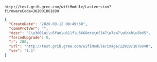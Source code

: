 `http://test.grih.gree.com/wifiModule/Lastversion?firmwareCode=362001061890`

```json
{
  "CreateDate": "2020-09-12 08:49:50",
  "commProtVer": "",
  "desc": "1\u3001ai\u5fae\u611f\u5668ota\u5347\u7ea7\u6d4b\u8bd5",
  "forcedUpgrade": 0,
  "r": 200,
  "url": "http://test.grih.gree.com/wifiModule/image/12900/1076048",
  "ver": "1.1"
}
```